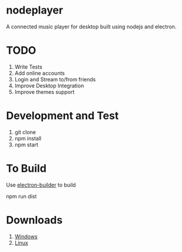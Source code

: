 # nodeplayer

A connected music player for desktop built using nodejs and electron.

# TODO

1. Write Tests
2. Add online accounts
3. Login and Stream to/from friends
4. Improve Desktop Integration
5. Improve themes support

# Development and Test

1. git clone
2. npm install
3. npm start

# To Build

Use <a href="https://github.com/electron-userland/electron-builder">electron-builder</a> to build

npm run dist

# Downloads

1. <a href="https://github.com/neerajdixit/nodeplayer/blob/master/dist/NodePlayer%20Setup%200.1.0.exe?raw=true">Windows</a>
2. <a href="https://github.com/neerajdixit/nodeplayer/blob/master/dist/NodePlayer-0.1.0-x86_64.AppImage?raw=true">Linux</a>

